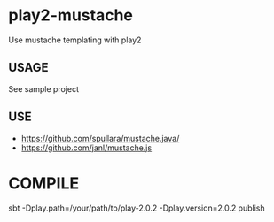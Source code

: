 # play2-mustache

Use mustache templating with play2

## USAGE

See sample project

## USE

* https://github.com/spullara/mustache.java/
* https://github.com/janl/mustache.js

# COMPILE
sbt -Dplay.path=/your/path/to/play-2.0.2 -Dplay.version=2.0.2 publish
